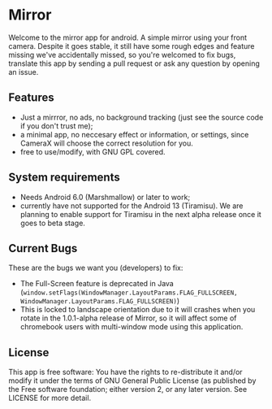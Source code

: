 # Mirror
Welcome to the mirror app for android. A simple mirror using your front camera.
Despite it goes stable, it still have some rough edges and feature missing we've accidentally missed, so you're welcomed to fix bugs, translate this app by sending a pull request or ask any question by opening an issue.
## Features
 * Just a mirrror, no ads, no background tracking (just see the source code if you don't trust me);
 * a minimal app, no neccesary effect or information, or settings, since CameraX will choose the correct resolution for you.
 * free to use/modify, with GNU GPL covered.
## System requirements
 * Needs Android 6.0 (Marshmallow) or later to work;
 * currently have not supported for the Android 13 (Tiramisu). We are planning to enable support for Tiramisu in the next alpha release once it goes to beta stage.
## Current Bugs
These are the bugs we want you (developers) to fix:
 * The Full-Screen feature is deprecated in Java (```window.setFlags(WindowManager.LayoutParams.FLAG_FULLSCREEN, WindowManager.LayoutParams.FLAG_FULLSCREEN)```)
 * This is locked to landscape orientation due to it will crashes when you rotate in the 1.0.1-alpha release of Mirror, so it will affect some of chromebook users with multi-window mode using this application.
## License
This app is free software: You have the rights to re-distribute it and/or modify it under the terms of GNU General Public License (as published by the Free software foundation; either version 2, or any later version. See LICENSE for more detail.
